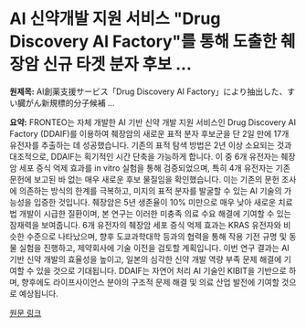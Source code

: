 # AI 신약개발 지원 서비스 "Drug Discovery AI Factory"를 통해 도출한 췌장암 신규 타겟 분자 후보 ...

**원제목:** AI創薬支援サービス「Drug Discovery AI Factory」により抽出した、すい臓がん新規標的分子候補 ...

**요약:** FRONTEO는 자체 개발한 AI 기반 신약 개발 지원 서비스인 Drug Discovery AI Factory (DDAIF)를 이용하여 췌장암의 새로운 표적 분자 후보군을 단 2일 만에 17개 유전자를 추출하는 데 성공했습니다. 기존의 표적 탐색 방법은 2년 이상 소요되는 것과 대조적으로, DDAIF는 획기적인 시간 단축을 가능하게 합니다.  이 중 6개 유전자는 췌장암 세포 증식 억제 효과를 in vitro 실험을 통해 검증되었으며, 특히 4개 유전자는 기존 문헌에 보고된 바 없는 매우 새로운 후보 물질임을 확인했습니다. 이는 기존의 문헌 조사에 의존하는 방식의 한계를 극복하고,  미지의 표적 분자를 발굴할 수 있는 AI 기술의 가능성을 입증한 것입니다.  췌장암은 5년 생존율이 10% 미만으로 매우 낮아 새로운 치료법 개발이 시급한 질환이며,  본 연구는 이러한 미충족 의료 수요 해결에 기여할 수 있는 잠재력을 보여줍니다.  6개 유전자의 췌장암 세포 증식 억제 효과는 KRAS 유전자와 비슷한 수준으로 나타났으며,  향후 도쿄과학대학 등과의 협력을 통해 작용 기전 규명 및 동물 실험을 진행하고, 제약회사에 기술 이전을 검토할 계획입니다.  이번 연구 결과는 AI 기반 신약 개발의 효율성을 높이고,  일본의 심각한 신약 개발 역량 부족 문제 해결에 기여할 수 있을 것으로 기대됩니다.  DDAIF는 자연어 처리 AI 기술인 KIBIT을 기반으로 하며,  향후에도  라이프사이언스 분야의 구조적 문제 해결 및 의료 산업 발전에 기여할 것으로 예상됩니다.

[원문 링크](https://www.fronteo.com/pr/20250723_01)
